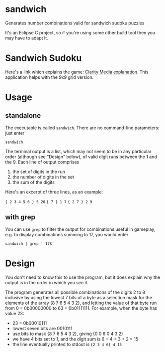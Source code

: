# sandwich

Generates number combinations valid for sandwich sudoku puzzles

It's an Eclipse C project, so if you're using some other build tool then you may have to adapt it.

# Sandwich Sudoku
Here's a link which explains the game: [Clarity Media explanation](http://www.clarity-media.co.uk/puzzleblog/sandwich-sudoku-puzzles). This application helps with the 9x9 grid version.

# Usage
## standalone
The executable is called `sandwich`. There are no command-line parameters: just enter

`sandwich`

The terminal output is a list, which may not seem to be in any particular order (although see "Design" below), of valid digit runs between the 1 and the 9. Each line of output comprises

1. the set of digits in the run
2. the number of digits in the set
3. the sum of the digits

Here's an excerpt of three lines, as an example:

`{ 2 3 4 5 6 } 5 20`
`{ 7 } 1 7`
`{ 2 7 } 2 9`

## with grep
You can use `grep` to filter the output for combinations useful in gameplay, e.g. to display combinations summing to 17, you would enter

`sandwich | grep ' 17$'`

# Design
You don't need to know this to use the program, but it does explain why the output is in the order in which you see it.

The program generates all possible combinations of the digits 2 to 8 inclusive by using the lowest 7 bits of a byte as a selection mask for the elements of the array {8 7 6 5 4 3 2}, and letting the value of that byte run from 0 = 0b00000000 to 63 = 0b01111111. For example, when the byte has value 23:

- 23 = 0b00010111
- lowest seven bits are 0010111
- use bits to mask {8 7 6 5 4 3 2}, giving {0 0 6 0 4 3 2}
- we have 4 bits set to 1, and the digit sum is 6 + 4 + 3 + 2 = 15
- the line eventually printed to stdout is `{2 3 4 6} 4 15`
